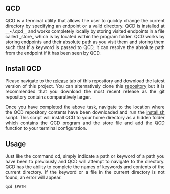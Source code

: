 ## QCD

<p align="justify">
QCD is a terminal utility that allows the user to quickly change the current directory by specifying an endpoint or a valid directory. QCD is installed at __~/.qcd__ and works completely locally by storing visited endpoints in a file called _store_ which is by located within the program folder. QCD works by storing endpoints and their absolute path as you visit them and storing them such that if a keyword is passed to QCD, it can resolve the absolute path from the endpoint if it has been seen by QCD.
</p>

## Install QCD

<p align="justify">
Please navigate to the <a href="https://github.com/nalinahuja22/qcd/releases">release</a> tab of this repository and download the latest version of this project. You can alternatively clone this <a href="https://github.com/nalinahuja22/qcd">repository</a> but it is recommended that you download the most recent release as the git repository contains comparatively larger.
</p>

<p align="justify">
Once you have completed the above task, navigate to the location where the QCD repository contents have been downloaded and run the <a href="https://github.com/nalinahuja22/qcd/blob/master/install.sh">install.sh</a> script. This script will install QCD to your home directory as a hidden folder which contains the QCD program and the store file and add the QCD function to your terminal configuration.
</p>

## Usage

<p align="justify">
Just like the command cd, simply indicate a path or keyword of a path you have been to previously and QCD will attempt to navigate to the directory. QCD has the ability to complete the names of keywords and contents of the current directory. If the keyword or a file in the current directory is not found, an error will appear.
</p>

```
qcd $PATH
```
